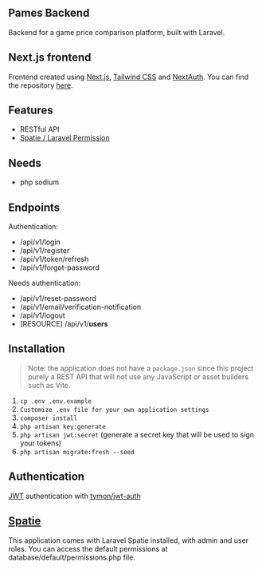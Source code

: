 ## Pames Backend

Backend for a game price comparison platform, built with Laravel.

## Next.js frontend

Frontend created using [Next.js](https://nextjs.org/), [Tailwind CSS](https://tailwindcss.com/)
and [NextAuth](https://next-auth.js.org/). You can find the
repository [here](https://github.com/remzikilnc/pames-front).

## Features
- RESTful API
- [Spatie / Laravel Permission](https://spatie.be/docs/laravel-permission/)

## Needs
- php sodium

## Endpoints

Authentication:
- /api/v1/login
- /api/v1/register
- /api/v1/token/refresh
- /api/v1/forgot-password

Needs authentication:
- /api/v1/reset-password
- /api/v1/email/verification-notification
- /api/v1/logout
- [RESOURCE] /api/v1/**users**

## Installation

> Note: the application does not have a `package.json` since this project purely a REST API that will not use any
> JavaScript or asset builders such as Vite.

1. `cp .env .env.example`
2. `Customize .env file for your own application settings`
2. `composer install`
3. `php artisan key:generate`
3. `php artisan jwt:secret` (generate a secret key that will be used to sign your tokens)
4. `php artisan migrate:fresh --seed`

## Authentication

[JWT](https://jwt.io/) authentication with [tymon/jwt-auth](https://github.com/tymondesigns/jwt-auth)

## [Spatie](https://spatie.be/docs/laravel-permission/)

This application comes with Laravel Spatie installed, with admin and user roles. You can access the
default permissions at database/default/permissions.php file.
